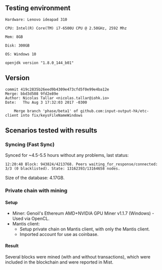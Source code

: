 ## Testing environment
```
Hardware: Lenovo ideapad 310

CPU: Intel(R) Core(TM) i7-6500U CPU @ 2.50GHz, 2592 Mhz

Mem: 8GB

Disk: 300GB 

OS: Windows 10

openjdk version "1.8.0_144_b01"
```

## Version
```
commit 419c2835b26eed9b4309e473cfd5f0e99e4ba12e
Merge: bbd3d508 9fd2e89e
Author: Nicolas Tallar <nicolas.tallar@iohk.io>
Date:   Thu Aug 3 17:32:03 2017 -0300

    Merge branch 'phase/beta1' of github.com:input-output-hk/etc-client into fix/keysFileNameWindows

```

## Scenarios tested with results

### Syncing (Fast Sync)

Synced for ~4.5-5.5 hours without any problems, last status:
```
12:20:48 Block: 943824/4213768. Peers waiting_for_response/connected: 3/3 (0 blacklisted). State: 13162393/13164658 nodes.
```
Size of the database: 4.17GB.

### Private chain with mining

#### Setup

* Miner: Genoil's Ethereum AMD+NVIDIA GPU Miner v1.1.7 (Windows) - Used via OpenCL.
* Mantis client:
   * Setup private chain on Mantis client, with only the Mantis client.
   * Imported account for use as coinbase.

#### Result

Several blocks were mined (with and without transactions), which were included in the blockchain and were reported in Mist.